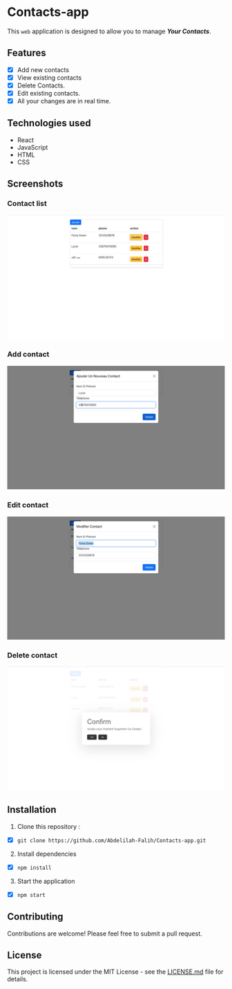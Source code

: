 # Contacts-app

This ` web ` application is designed to allow you to manage _**Your Contacts**_. 

## Features

- [x] Add new contacts 
- [x] View existing contacts
- [x] Delete Contacts. 
- [x] Edit existing contacts. 
- [x] All your changes are in real time. 

## Technologies used

- React
- JavaScript
- HTML
- CSS

## Screenshots

### Contact list

![Contact List](screenshots/MyContacts.png)

### Add contact

![Add Contact](screenshots/AddContact.png)

### Edit contact

![Edit Contact](screenshots/UpdateContacts.png)

### Delete contact

![Delete Contact](screenshots/DeleteContacts.png)

## Installation

1. Clone this repository : 
- [x] ``` git clone https://github.com/Abdelilah-Falih/Contacts-app.git ```


2. Install dependencies
- [x] ``` npm install ```


3. Start the application
- [x] ``` npm start ```


## Contributing

Contributions are welcome! Please feel free to submit a pull request.

## License
This project is licensed under the MIT License - see the [LICENSE.md](LICENSE.txt) file for details.
